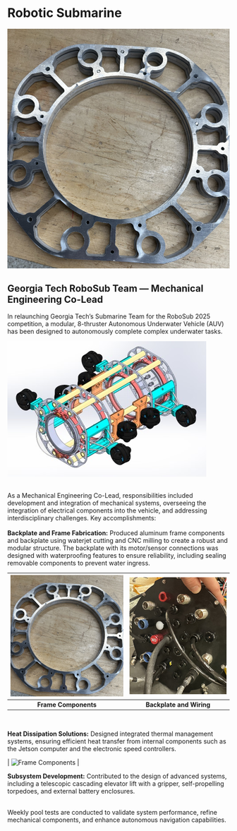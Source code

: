 # Robotic Submarine
![Frame Components](https://raw.githubusercontent.com/zgreenberg02/RoboticSubmarine/master/Images/FrameComponents.jpg)
<br />
## Georgia Tech RoboSub Team — Mechanical Engineering Co-Lead
In relaunching Georgia Tech’s Submarine Team for the RoboSub 2025 competition, a modular, 8-thruster Autonomous Underwater Vehicle (AUV) has been designed to autonomously complete complex underwater tasks. <br />

![SubmarineFrame](https://raw.githubusercontent.com/zgreenberg02/RoboticSubmarine/master/Images/SubmarineFrame.jpg)
<br /><br />

As a Mechanical Engineering Co-Lead, responsibilities included development and integration of mechanical systems, overseeing the integration of electrical components into the vehicle, and addressing interdisciplinary challenges. Key accomplishments: <br /><br />
**Backplate and Frame Fabrication:** Produced aluminum frame components and backplate using waterjet cutting and CNC milling to create a robust and modular structure. The backplate with its motor/sensor connections was designed with waterproofing features to ensure reliability, including sealing removable components to prevent water ingress. <br />

| ![Frame Components](https://raw.githubusercontent.com/zgreenberg02/RoboticSubmarine/master/Images/FrameComponents.jpg) | ![Backplate and Wiring](https://raw.githubusercontent.com/zgreenberg02/RoboticSubmarine/master/Images/BackplateAndWiring.jpg) |
|:------------------------------------------------------------------------------------------------:|:------------------------------------------------------------------------------------------------:|
| **Frame Components** | **Backplate and Wiring** |

<br />

**Heat Dissipation Solutions:** Designed integrated thermal management systems, ensuring efficient heat transfer from internal components such as the Jetson computer and the electronic speed controllers.<br />

| ![Frame Components](https://github.com/zgreenberg02/RoboticSubmarine/master/Images/ESCMount.jpg) |


**Subsystem Development:** Contributed to the design of advanced systems, including a telescopic cascading elevator lift with a gripper, self-propelling torpedoes, and external battery enclosures.<br /><br />

Weekly pool tests are conducted to validate system performance, refine mechanical components, and enhance autonomous navigation capabilities.





